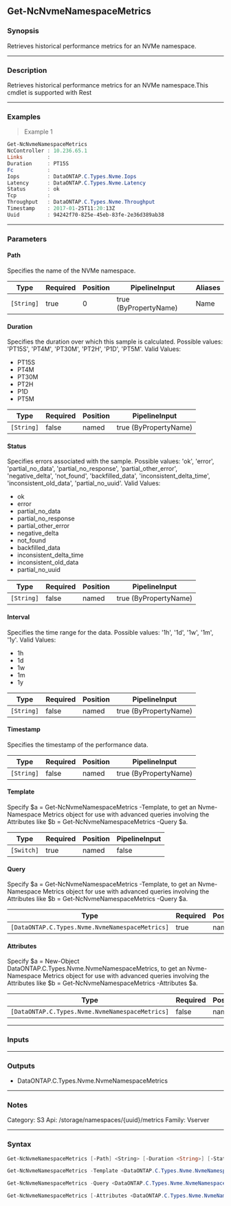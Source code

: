 Get-NcNvmeNamespaceMetrics
--------------------------

### Synopsis
Retrieves historical performance metrics for an NVMe namespace.

---

### Description

Retrieves historical performance metrics for an NVMe namespace.This cmdlet is supported with Rest

---

### Examples
> Example 1

```PowerShell
Get-NcNvmeNamespaceMetrics
NcController : 10.236.65.1
Links        :
Duration     : PT15S
Fc           :
Iops         : DataONTAP.C.Types.Nvme.Iops
Latency      : DataONTAP.C.Types.Nvme.Latency
Status       : ok
Tcp          :
Throughput   : DataONTAP.C.Types.Nvme.Throughput
Timestamp    : 2017-01-25T11:20:13Z
Uuid         : 94242f70-825e-45eb-83fe-2e36d389ab38

```

---

### Parameters
#### **Path**
Specifies the name of the NVMe namespace.

|Type      |Required|Position|PipelineInput        |Aliases|
|----------|--------|--------|---------------------|-------|
|`[String]`|true    |0       |true (ByPropertyName)|Name   |

#### **Duration**
Specifies the duration over which this sample is calculated. Possible values: 'PT15S', 'PT4M', 'PT30M', 'PT2H', 'P1D', 'PT5M'.
Valid Values:

* PT15S
* PT4M
* PT30M
* PT2H
* P1D
* PT5M

|Type      |Required|Position|PipelineInput        |
|----------|--------|--------|---------------------|
|`[String]`|false   |named   |true (ByPropertyName)|

#### **Status**
Specifies errors associated with the sample. Possible values: 'ok', 'error', 'partial_no_data', 'partial_no_response', 'partial_other_error', 'negative_delta', 'not_found', 'backfilled_data', 'inconsistent_delta_time', 'inconsistent_old_data', 'partial_no_uuid'.
Valid Values:

* ok
* error
* partial_no_data
* partial_no_response
* partial_other_error
* negative_delta
* not_found
* backfilled_data
* inconsistent_delta_time
* inconsistent_old_data
* partial_no_uuid

|Type      |Required|Position|PipelineInput        |
|----------|--------|--------|---------------------|
|`[String]`|false   |named   |true (ByPropertyName)|

#### **Interval**
Specifies the time range for the data. Possible values: '1h', '1d', '1w', '1m', '1y'.
Valid Values:

* 1h
* 1d
* 1w
* 1m
* 1y

|Type      |Required|Position|PipelineInput        |
|----------|--------|--------|---------------------|
|`[String]`|false   |named   |true (ByPropertyName)|

#### **Timestamp**
Specifies the timestamp of the performance data.

|Type      |Required|Position|PipelineInput        |
|----------|--------|--------|---------------------|
|`[String]`|false   |named   |true (ByPropertyName)|

#### **Template**
Specify $a = Get-NcNvmeNamespaceMetrics -Template, to get an Nvme-Namespace Metrics object for use with advanced queries involving the Attributes like $b = Get-NcNvmeNamespaceMetrics -Query $a.

|Type      |Required|Position|PipelineInput|
|----------|--------|--------|-------------|
|`[Switch]`|true    |named   |false        |

#### **Query**
Specify $a = Get-NcNvmeNamespaceMetrics -Template, to get an Nvme-Namespace Metrics object for use with advanced queries involving the Attributes like $b = Get-NcNvmeNamespaceMetrics -Query $a.

|Type                                           |Required|Position|PipelineInput|
|-----------------------------------------------|--------|--------|-------------|
|`[DataONTAP.C.Types.Nvme.NvmeNamespaceMetrics]`|true    |named   |false        |

#### **Attributes**
Specify $a = New-Object DataONTAP.C.Types.Nvme.NvmeNamespaceMetrics, to get an Nvme-Namespace Metrics object for use with advanced queries involving the Attributes like $b = Get-NcNvmeNamespaceMetrics -Attributes $a.

|Type                                           |Required|Position|PipelineInput|
|-----------------------------------------------|--------|--------|-------------|
|`[DataONTAP.C.Types.Nvme.NvmeNamespaceMetrics]`|false   |named   |false        |

---

### Inputs

---

### Outputs
* DataONTAP.C.Types.Nvme.NvmeNamespaceMetrics

---

### Notes
Category: S3
Api: /storage/namespaces/{uuid}/metrics
Family: Vserver

---

### Syntax
```PowerShell
Get-NcNvmeNamespaceMetrics [-Path] <String> [-Duration <String>] [-Status <String>] [-Interval <String>] [-Timestamp <String>] [<CommonParameters>]
```
```PowerShell
Get-NcNvmeNamespaceMetrics -Template <DataONTAP.C.Types.Nvme.NvmeNamespaceMetrics> [<CommonParameters>]
```
```PowerShell
Get-NcNvmeNamespaceMetrics -Query <DataONTAP.C.Types.Nvme.NvmeNamespaceMetrics> [<CommonParameters>]
```
```PowerShell
Get-NcNvmeNamespaceMetrics [-Attributes <DataONTAP.C.Types.Nvme.NvmeNamespaceMetrics>] [<CommonParameters>]
```
